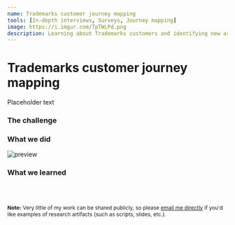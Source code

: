 ```yaml
---
name: Trademarks customer journey mapping
tools: [In-depth interviews, Surveys, Journey mapping]
image: https://i.imgur.com/TpTWLPd.png
description: Learning about Trademarks customers and identifying new areas for long-term research.
---
```


# Trademarks customer journey mapping

Placeholder text

### The challenge

### What we did 


![preview](https://i.imgur.com/TpTWLPd.png)


### What we learned


<br>

<br>


<p style="font-size: 12px;"><b>Note:</b> Very little of my work can be shared publicly, so please <a href="mailto:roya.moussapour@gmail.com">email me directly</a> if you'd like examples of research artifacts (such as scripts, slides, etc.).</p>

